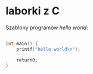 laborki z  C
=========

Szablony programów *hello world*:

```c

int main() {
    printf("hello world\n");

    return0;
}
```